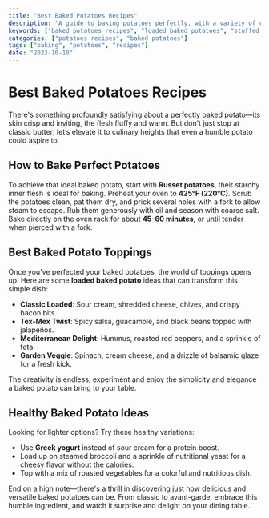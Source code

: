 ```yaml
---
title: "Best Baked Potatoes Recipes"
description: "A guide to baking potatoes perfectly, with a variety of classic and creative toppings."
keywords: ["baked potatoes recipes", "loaded baked potatoes", "stuffed potatoes"]
categories: ["potatoes recipes", "baked potatoes"]
tags: ["baking", "potatoes", "recipes"]
date: "2023-10-10"
---
```


# Best Baked Potatoes Recipes

There's something profoundly satisfying about a perfectly baked potato—its skin crisp and inviting, the flesh fluffy and warm. But don't just stop at classic butter; let’s elevate it to culinary heights that even a humble potato could aspire to. 

## How to Bake Perfect Potatoes

To achieve that ideal baked potato, start with **Russet potatoes**, their starchy inner flesh is ideal for baking. Preheat your oven to **425°F (220°C)**. Scrub the potatoes clean, pat them dry, and prick several holes with a fork to allow steam to escape. Rub them generously with oil and season with coarse salt. Bake directly on the oven rack for about **45-60 minutes**, or until tender when pierced with a fork.

## Best Baked Potato Toppings

Once you’ve perfected your baked potatoes, the world of toppings opens up. Here are some **loaded baked potato** ideas that can transform this simple dish:

- **Classic Loaded**: Sour cream, shredded cheese, chives, and crispy bacon bits.
- **Tex-Mex Twist**: Spicy salsa, guacamole, and black beans topped with jalapeños.
- **Mediterranean Delight**: Hummus, roasted red peppers, and a sprinkle of feta.
- **Garden Veggie**: Spinach, cream cheese, and a drizzle of balsamic glaze for a fresh kick.

The creativity is endless; experiment and enjoy the simplicity and elegance a baked potato can bring to your table.

## Healthy Baked Potato Ideas

Looking for lighter options? Try these healthy variations:

- Use **Greek yogurt** instead of sour cream for a protein boost.
- Load up on steamed broccoli and a sprinkle of nutritional yeast for a cheesy flavor without the calories.
- Top with a mix of roasted vegetables for a colorful and nutritious dish.

End on a high note—there's a thrill in discovering just how delicious and versatile baked potatoes can be. From classic to avant-garde, embrace this humble ingredient, and watch it surprise and delight on your dining table.